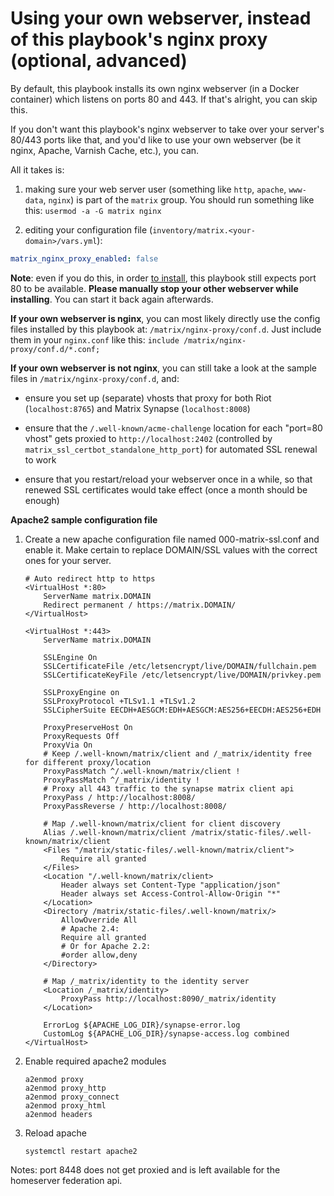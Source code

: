 # Using your own webserver, instead of this playbook's nginx proxy (optional, advanced)

By default, this playbook installs its own nginx webserver (in a Docker container) which listens on ports 80 and 443.
If that's alright, you can skip this.

If you don't want this playbook's nginx webserver to take over your server's 80/443 ports like that,
and you'd like to use your own webserver (be it nginx, Apache, Varnish Cache, etc.), you can.

All it takes is:

1) making sure your web server user (something like `http`, `apache`, `www-data`, `nginx`) is part of the `matrix` group. You should run something like this: `usermod -a -G matrix nginx`

2) editing your configuration file (`inventory/matrix.<your-domain>/vars.yml`):

```yaml
matrix_nginx_proxy_enabled: false
```

**Note**: even if you do this, in order [to install](installing.md), this playbook still expects port 80 to be available. **Please manually stop your other webserver while installing**. You can start it back again afterwards.

**If your own webserver is nginx**, you can most likely directly use the config files installed by this playbook at: `/matrix/nginx-proxy/conf.d`. Just include them in your `nginx.conf` like this: `include /matrix/nginx-proxy/conf.d/*.conf;`

**If your own webserver is not nginx**, you can still take a look at the sample files in `/matrix/nginx-proxy/conf.d`, and:

- ensure you set up (separate) vhosts that proxy for both Riot (`localhost:8765`) and Matrix Synapse (`localhost:8008`)

- ensure that the `/.well-known/acme-challenge` location for each "port=80 vhost" gets proxied to `http://localhost:2402` (controlled by `matrix_ssl_certbot_standalone_http_port`) for automated SSL renewal to work

- ensure that you restart/reload your webserver once in a while, so that renewed SSL certificates would take effect (once a month should be enough)

**Apache2 sample configuration file**

1. Create a new apache configuration file named 000-matrix-ssl.conf and enable it. Make certain to replace DOMAIN/SSL values with the correct ones for your server.

       # Auto redirect http to https
       <VirtualHost *:80>
           ServerName matrix.DOMAIN
           Redirect permanent / https://matrix.DOMAIN/
       </VirtualHost>

       <VirtualHost *:443>
           ServerName matrix.DOMAIN

           SSLEngine On
           SSLCertificateFile /etc/letsencrypt/live/DOMAIN/fullchain.pem
           SSLCertificateKeyFile /etc/letsencrypt/live/DOMAIN/privkey.pem

           SSLProxyEngine on
           SSLProxyProtocol +TLSv1.1 +TLSv1.2
           SSLCipherSuite EECDH+AESGCM:EDH+AESGCM:AES256+EECDH:AES256+EDH
            
           ProxyPreserveHost On
           ProxyRequests Off
           ProxyVia On
           # Keep /.well-known/matrix/client and /_matrix/identity free for different proxy/location
           ProxyPassMatch ^/.well-known/matrix/client !
           ProxyPassMatch ^/_matrix/identity !
           # Proxy all 443 traffic to the synapse matrix client api
           ProxyPass / http://localhost:8008/
           ProxyPassReverse / http://localhost:8008/

           # Map /.well-known/matrix/client for client discovery
           Alias /.well-known/matrix/client /matrix/static-files/.well-known/matrix/client
           <Files "/matrix/static-files/.well-known/matrix/client">
               Require all granted
           </Files>
           <Location "/.well-known/matrix/client>
               Header always set Content-Type "application/json"
               Header always set Access-Control-Allow-Origin "*"
           </Location>
           <Directory /matrix/static-files/.well-known/matrix/>
               AllowOverride All
               # Apache 2.4:
               Require all granted
               # Or for Apache 2.2:
               #order allow,deny
           </Directory>
            
           # Map /_matrix/identity to the identity server
           <Location /_matrix/identity>
               ProxyPass http://localhost:8090/_matrix/identity
           </Location>

           ErrorLog ${APACHE_LOG_DIR}/synapse-error.log
           CustomLog ${APACHE_LOG_DIR}/synapse-access.log combined
       </VirtualHost>

2. Enable required apache2 modules

       a2enmod proxy
       a2enmod proxy_http
       a2enmod proxy_connect
       a2enmod proxy_html
       a2enmod headers
    
3. Reload apache

       systemctl restart apache2

Notes: port 8448 does not get proxied and is left available for the homeserver federation api.
